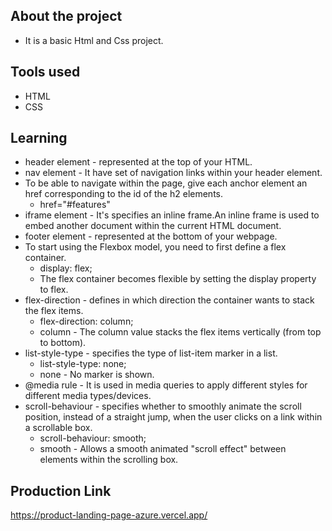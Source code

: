 ## About the project

* It is a basic Html and Css project.

## Tools used

* HTML
* CSS

## Learning

* header element - represented at the top of your HTML.
* nav element -  It have set of navigation links within your header element.
* To be able to navigate within the page, give each anchor element an href corresponding to the id of the h2 elements.
    * href="#features"
* iframe element - It's specifies an inline frame.An inline frame is used to embed another document within the current HTML document.
* footer element - represented at the bottom of your webpage.
* To start using the Flexbox model, you need to first define a flex container.
    * display: flex;
    * The flex container becomes flexible by setting the display property to flex.
* flex-direction - defines in which direction the container wants to stack the flex items.
    * flex-direction: column;
    * column - The column value stacks the flex items vertically (from top to bottom).
* list-style-type - specifies the type of list-item marker in a list.
    * list-style-type: none;
    * none - No marker is shown.
* @media rule - It is used in media queries to apply different styles for different media types/devices.
* scroll-behaviour -  specifies whether to smoothly animate the scroll position, instead of a straight jump, when the user clicks on a link within a scrollable box.
    * scroll-behaviour: smooth;
    * smooth - Allows a smooth animated "scroll effect" between elements within the scrolling box.


## Production Link 

https://product-landing-page-azure.vercel.app/
